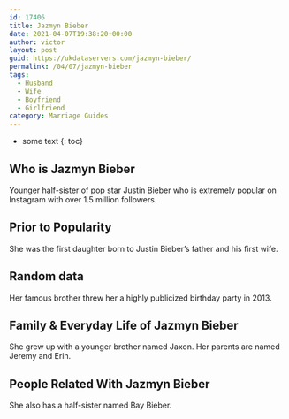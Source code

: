 ```yaml
---
id: 17406
title: Jazmyn Bieber
date: 2021-04-07T19:38:20+00:00
author: victor
layout: post
guid: https://ukdataservers.com/jazmyn-bieber/
permalink: /04/07/jazmyn-bieber
tags:
  - Husband
  - Wife
  - Boyfriend
  - Girlfriend
category: Marriage Guides
---
```


* some text
{: toc}

## Who is Jazmyn Bieber



Younger half-sister of pop star Justin Bieber who is extremely popular on Instagram with over 1.5 million followers. 

                                
## Prior to Popularity



She was the first daughter born to Justin Bieber&#8217;s father and his first wife.

                                
## Random data



Her famous brother threw her a highly publicized birthday party in 2013.

                                
## Family & Everyday Life of Jazmyn Bieber



She grew up with a younger brother named Jaxon. Her parents are named Jeremy and Erin.

                                
## People Related With Jazmyn Bieber



She also has a half-sister named Bay Bieber.

                
              
            
          
          
          